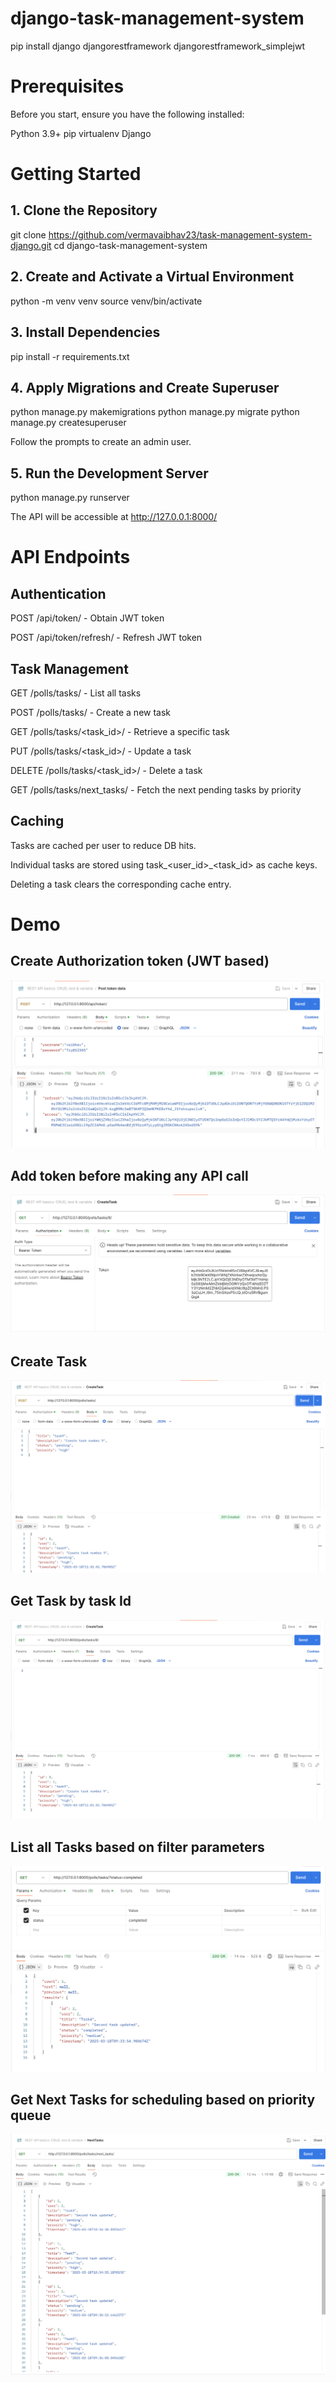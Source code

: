 # django-task-management-system

pip install django djangorestframework djangorestframework_simplejwt


# Prerequisites

Before you start, ensure you have the following installed:

Python 3.9+
pip
virtualenv
Django

# Getting Started

## 1. Clone the Repository

git clone https://github.com/vermavaibhav23/task-management-system-django.git
cd django-task-management-system

## 2. Create and Activate a Virtual Environment

python -m venv venv
source venv/bin/activate 

## 3. Install Dependencies

pip install -r requirements.txt

## 4. Apply Migrations and Create Superuser

python manage.py makemigrations
python manage.py migrate
python manage.py createsuperuser

Follow the prompts to create an admin user.

## 5. Run the Development Server

python manage.py runserver

The API will be accessible at http://127.0.0.1:8000/

# API Endpoints

## Authentication

POST /api/token/ - Obtain JWT token

POST /api/token/refresh/ - Refresh JWT token

## Task Management

GET /polls/tasks/ - List all tasks

POST /polls/tasks/ - Create a new task

GET /polls/tasks/<task_id>/ - Retrieve a specific task

PUT /polls/tasks/<task_id>/ - Update a task

DELETE /polls/tasks/<task_id>/ - Delete a task

GET /polls/tasks/next_tasks/ - Fetch the next pending tasks by priority

## Caching

Tasks are cached per user to reduce DB hits.

Individual tasks are stored using task_<user_id>_<task_id> as cache keys.

Deleting a task clears the corresponding cache entry.

# Demo

## Create Authorization token (JWT based)
![Demo Screenshot](images/CreateToken.png)

## Add token before making any API call
![Demo Screenshot](images/AddToken.png)

## Create Task
![Demo Screenshot](images/CreateTask.png)

## Get Task by task Id
![Demo Screenshot](images/getTaskById.png)

## List all Tasks based on filter parameters
![Demo Screenshot](images/ListAllTasksWithFilter.png)

## Get Next Tasks for scheduling based on priority queue
![Demo Screenshot](images/NextTasksBasedOnPriority.png)



